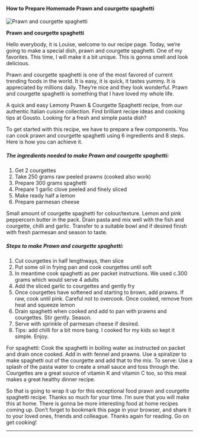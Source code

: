             

#### How to Prepare Homemade Prawn and courgette spaghetti

![Prawn and courgette spaghetti](https://img-global.cpcdn.com/recipes/b9d20a2105ddec38/751x532cq70/prawn-and-courgette-spaghetti-recipe-main-photo.jpg)

**Prawn and courgette spaghetti**

Hello everybody, it is Louise, welcome to our recipe page. Today, we’re going to make a special dish, prawn and courgette spaghetti. One of my favorites. This time, I will make it a bit unique. This is gonna smell and look delicious.

Prawn and courgette spaghetti is one of the most favored of current trending foods in the world. It is easy, it is quick, it tastes yummy. It is appreciated by millions daily. They’re nice and they look wonderful. Prawn and courgette spaghetti is something that I have loved my whole life.

A quick and easy Lemony Prawn & Courgette Spaghetti recipe, from our authentic Italian cuisine collection. Find brilliant recipe ideas and cooking tips at Gousto. Looking for a fresh and simple pasta dish?

To get started with this recipe, we have to prepare a few components. You can cook prawn and courgette spaghetti using 6 ingredients and 8 steps. Here is how you can achieve it.

##### The ingredients needed to make Prawn and courgette spaghetti:

1.  Get 2 courgettes
2.  Take 250 grams raw peeled prawns (cooked also work)
3.  Prepare 300 grams spaghetti
4.  Prepare 1 garlic clove peeled and finely sliced
5.  Make ready half a lemon
6.  Prepare parmesan cheese

Small amount of courgette spaghetti for colour/texture. Lemon and pink peppercorn butter in the pack. Drain pasta and mix well with the fish and courgette, chilli and garlic. Transfer to a suitable bowl and if desired finish with fresh parmesan and season to taste.

##### Steps to make Prawn and courgette spaghetti:

1.  Cut courgettes in half lengthways, then slice
2.  Put some oil in frying pan and cook courgettes until soft
3.  In meantime cook spaghetti as per packet instructions. We used c.300 grams which would serve 4 adults
4.  Add the sliced garlic to courgettes and gently fry
5.  Once courgettes have softened and starting to brown, add prawns. If raw, cook until pink. Careful not to overcook. Once cooked, remove from heat and squeeze lemon
6.  Drain spaghetti when cooked and add to pan with prawns and courgettes. Stir gently. Season.
7.  Serve with sprinkle of parmesan cheese if desired.
8.  Tips: add chilli for a bit more bang. I cooked for my kids so kept it simple. Enjoy.

For spaghetti: Cook the spaghetti in boiling water as instructed on packet and drain once cooked. Add in with fennel and prawns. Use a spiralizer to make spaghetti out of the courgette and add that to the mix. To serve: Use a splash of the pasta water to create a small sauce and toss through the. Courgettes are a great source of vitamin K and vitamin C too, so this meal makes a great healthy dinner recipe.

So that is going to wrap it up for this exceptional food prawn and courgette spaghetti recipe. Thanks so much for your time. I’m sure that you will make this at home. There is gonna be more interesting food at home recipes coming up. Don’t forget to bookmark this page in your browser, and share it to your loved ones, friends and colleague. Thanks again for reading. Go on get cooking!

* * *